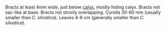 Bracts at least 4mm wide, just below [calyx](./g/calyx.html), mostly hiding calyx. Bracts not sac-like at base. Bracts not stronly overlapping. Corolla 30-60 mm (usually smaller than _C. silvatica_). Leaves 4-8 cm (generally smaller than _C. silvatica_).
